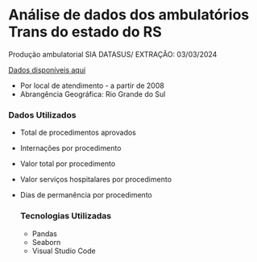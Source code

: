 # Análise de dados dos ambulatórios Trans do estado do RS

Produção ambulatorial SIA DATASUS/ EXTRAÇÃO: 03/03/2024

[Dados disponíveis aqui ](https://datasus.saude.gov.br/acesso-a-informacao/producao-ambulatorial-sia-sus/)

- Por local de atendimento - a partir de 2008
- Abrangência Geográfica: Rio Grande do Sul

### Dados Utilizados
- Total de procedimentos aprovados 
- Internações por procedimento
- Valor total por procedimento
- Valor serviços hospitalares por procedimento
- Dias de permanência por procedimento

  ### Tecnologias Utilizadas
  - Pandas
  - Seaborn
  - Visual Studio Code
      
